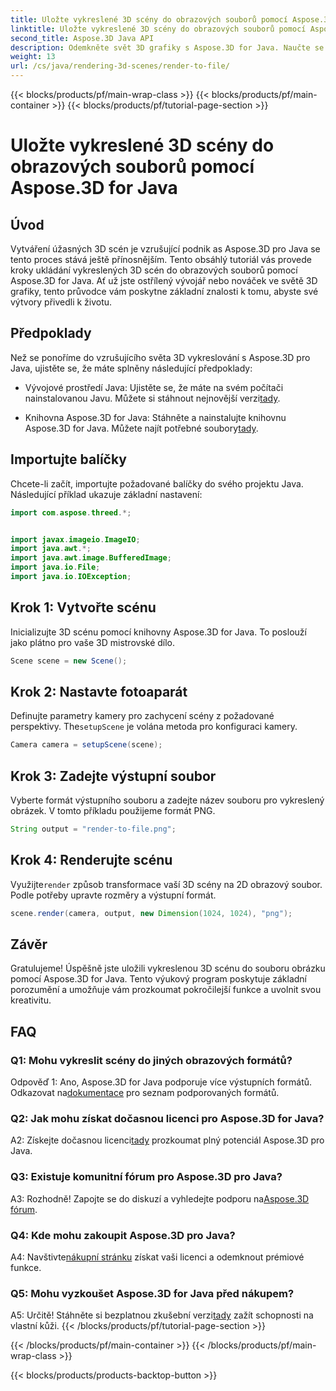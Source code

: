 ```yaml
---
title: Uložte vykreslené 3D scény do obrazových souborů pomocí Aspose.3D for Java
linktitle: Uložte vykreslené 3D scény do obrazových souborů pomocí Aspose.3D for Java
second_title: Aspose.3D Java API
description: Odemkněte svět 3D grafiky s Aspose.3D for Java. Naučte se bez námahy ukládat úžasné scény do snímků.
weight: 13
url: /cs/java/rendering-3d-scenes/render-to-file/
---
```


{{< blocks/products/pf/main-wrap-class >}}
{{< blocks/products/pf/main-container >}}
{{< blocks/products/pf/tutorial-page-section >}}

# Uložte vykreslené 3D scény do obrazových souborů pomocí Aspose.3D for Java

## Úvod

Vytváření úžasných 3D scén je vzrušující podnik as Aspose.3D pro Java se tento proces stává ještě přínosnějším. Tento obsáhlý tutoriál vás provede kroky ukládání vykreslených 3D scén do obrazových souborů pomocí Aspose.3D for Java. Ať už jste ostřílený vývojář nebo nováček ve světě 3D grafiky, tento průvodce vám poskytne základní znalosti k tomu, abyste své výtvory přivedli k životu.

## Předpoklady

Než se ponoříme do vzrušujícího světa 3D vykreslování s Aspose.3D pro Java, ujistěte se, že máte splněny následující předpoklady:

- Vývojové prostředí Java: Ujistěte se, že máte na svém počítači nainstalovanou Javu. Můžete si stáhnout nejnovější verzi[tady](https://www.java.com/download/).

-  Knihovna Aspose.3D for Java: Stáhněte a nainstalujte knihovnu Aspose.3D for Java. Můžete najít potřebné soubory[tady](https://releases.aspose.com/3d/java/).

## Importujte balíčky

Chcete-li začít, importujte požadované balíčky do svého projektu Java. Následující příklad ukazuje základní nastavení:

```java
import com.aspose.threed.*;


import javax.imageio.ImageIO;
import java.awt.*;
import java.awt.image.BufferedImage;
import java.io.File;
import java.io.IOException;
```

## Krok 1: Vytvořte scénu

Inicializujte 3D scénu pomocí knihovny Aspose.3D for Java. To poslouží jako plátno pro vaše 3D mistrovské dílo.

```java
Scene scene = new Scene();
```

## Krok 2: Nastavte fotoaparát

 Definujte parametry kamery pro zachycení scény z požadované perspektivy. The`setupScene` je volána metoda pro konfiguraci kamery.

```java
Camera camera = setupScene(scene);
```

## Krok 3: Zadejte výstupní soubor

Vyberte formát výstupního souboru a zadejte název souboru pro vykreslený obrázek. V tomto příkladu použijeme formát PNG.

```java
String output = "render-to-file.png";
```

## Krok 4: Renderujte scénu

 Využijte`render` způsob transformace vaší 3D scény na 2D obrazový soubor. Podle potřeby upravte rozměry a výstupní formát.

```java
scene.render(camera, output, new Dimension(1024, 1024), "png");
```

## Závěr

Gratulujeme! Úspěšně jste uložili vykreslenou 3D scénu do souboru obrázku pomocí Aspose.3D for Java. Tento výukový program poskytuje základní porozumění a umožňuje vám prozkoumat pokročilejší funkce a uvolnit svou kreativitu.

## FAQ

### Q1: Mohu vykreslit scény do jiných obrazových formátů?

 Odpověď 1: Ano, Aspose.3D for Java podporuje více výstupních formátů. Odkazovat na[dokumentace](https://reference.aspose.com/3d/java/) pro seznam podporovaných formátů.

### Q2: Jak mohu získat dočasnou licenci pro Aspose.3D for Java?

 A2: Získejte dočasnou licenci[tady](https://purchase.aspose.com/temporary-license/) prozkoumat plný potenciál Aspose.3D pro Java.

### Q3: Existuje komunitní fórum pro Aspose.3D pro Java?

 A3: Rozhodně! Zapojte se do diskuzí a vyhledejte podporu na[Aspose.3D fórum](https://forum.aspose.com/c/3d/18).

### Q4: Kde mohu zakoupit Aspose.3D pro Java?

 A4: Navštivte[nákupní stránku](https://purchase.aspose.com/buy) získat vaši licenci a odemknout prémiové funkce.

### Q5: Mohu vyzkoušet Aspose.3D for Java před nákupem?

 A5: Určitě! Stáhněte si bezplatnou zkušební verzi[tady](https://releases.aspose.com/) zažít schopnosti na vlastní kůži.
{{< /blocks/products/pf/tutorial-page-section >}}

{{< /blocks/products/pf/main-container >}}
{{< /blocks/products/pf/main-wrap-class >}}

{{< blocks/products/products-backtop-button >}}
